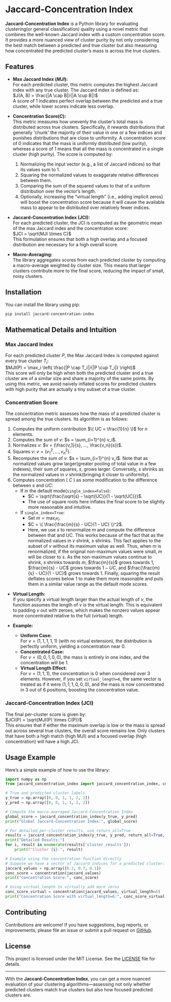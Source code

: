 # Jaccard-Concentration Index  

**Jaccard-Concentration Index** is a Python library for evaluating clustering(or general classification) quality using a novel metric that combines the well-known Jaccard index with a custom concentration score. It provides a more nuanced view of cluster purity by not only considering the best match between a predicted and true cluster but also measuring how concentrated the predicted cluster’s mass is across the true clusters.  

## Features  

- **Max Jaccard Index ($MJI$):**  
  For each predicted cluster, this metric computes the highest Jaccard index with any true cluster. The Jaccard index is defined as:  
  $J(A, B) = \frac{|A \cap B|}{|A \cup B|}$  
  A score of 1 indicates perfect overlap between the predicted and a true cluster, while lower scores indicate less overlap.  

- **Concentration Score($C$):**  
  This metric measures how unevenly the cluster’s total mass is distributed across true clusters. Specifically, it rewards distributions that generally 'chunk' the majority of their value in one or a few indices and punishes distributions that are close to uniformity. A concentration score of 0 indicates that the mass is uniformly distributed (low purity), whereas a score of 1 means that all the mass is concentrated in a single cluster (high purity). The score is computed by:  
  1. Normalizing the input vector (e.g., a list of Jaccard indices) so that its values sum to 1.  
  2. Squaring the normalized values to exaggerate relative differences between them.  
  3. Comparing the sum of the squared values to that of a uniform distribution over the vector’s length.  
  4. Optionally, increasing the “virtual length” (i.e., adding implicit zeros) will boost the concentration score because it will cause the available mass to appear to be distributed over relatively fewer indices.  

- **Jaccard-Concentration Index (JCI):**  
  For each predicted cluster, the JCI is computed as the geometric mean of the max Jaccard index and the concentration score:  
  $JCI = \sqrt{MJI \times C}$  
  This formulation ensures that both a high overlap and a focused distribution are necessary for a high overall score.  

- **Macro-Averaging:**  
  The library aggregates scores from each predicted cluster by computing a macro-average weighted by cluster size. This means that larger clusters contribute more to the final score, reducing the impact of small, noisy clusters.  

## Installation  

You can install the library using pip:  

```bash
pip install jaccard-concentration-index
```  

## Mathematical Details and Intuition  

### Max Jaccard Index  

For each predicted cluster $P$, the Max Jaccard Index is computed against every true cluster $T_i$:  
$MJI(P) = \max_i \left( \frac{|P \cap T_i|}{|P \cup T_i|} \right)$  
This score will only be high when both the predicted cluster and a true cluster are of a similar size and share a majority of the same points. By using this metric, we avoid naively inflated scores for predicted clusters with high purity that are actually a tiny subset of a true cluster.

### Concentration Score  

The concentration metric assesses how the mass of a predicted cluster is spread among the true clusters. Its algorithm is as follows:  

1. Computes the uniform contribution $\( UC = \frac{1}{n} \)$ for $n$ elements. 
2. Computes the sum of $v$: $s = \sum_{i=1}^{n} v_i$.
3. Normalizes $v$: $v = (\frac{v_1}{s}, ..., \frac{v_n}{s})$.
2. Squares $v$: $v = (v_1^2, ..., v_n^2)$.
3. Recomputes the sum of $v$: $s = \sum_{i=1}^{n} v_i$. Note that as normalized values grow larger(greater pooling of total value in a few indexes), their sum of squares, $s$, grows larger. Conversely, $s$ shrinks as the normalized values in $v$ shrink(bringing it closer to uniformity).
3. Computes concentration \( $C$ \) as some modification to the difference between $s$ and $UC$:
    - If in the default mode(`single_index=False`): 
      - $C = \sqrt{\frac{\sqrt{s} - \sqrt{UC}}{1 - \sqrt{UC}}}$. 
      - The use of square roots here inflates the final score to be slightly more reasonable and intuitive.
    - If `single_index=True`: 
      - Set $m = \max_i v_i$.
      - $C = \( \frac{\frac{m}{s} - UC}{1 - UC} \)^2$. 
      - Here, we use $s$ to renormalize $m$ and compute the difference between that and $UC$. This works because of the fact that as the normalized values in $v$ shrink, $s$ shrinks. This fact applies to the subset of $v$ without its maximum value as well. Thus, when $m$ is renormalized, if the original non-maximum values were small, $m$ will be closer to $s$. As the non-maximum values continue to shrink, $s$ shrinks towards $m$, $\frac{m}{s}$ grows towards 1, $\frac{m}{s} - UC$ grows towards $1 - UC$, and $\frac{\frac{m}{s} - UC}{1 - UC}$ grows towards 1. Finally, squaring the result deflates scores below 1 to make them more reasonable and puts them in a similar value range as the default mode scores. 


- **Virtual Length:**  
  If you specify a virtual length larger than the actual length of $v$, the function assumes the length of $v$ is the virtual length. This is equivalent to padding $v$ out with zeroes, which makes the nonzero values appear more concentrated relative to the full (virtual) length.  

- **Example:**  
  - **Uniform Case:**  
    For $v = (1, 1, 1, 1, 1)$ (with no virtual extension), the distribution is perfectly uniform, yielding a concentration near 0.  
  - **Concentrated Case:**  
    For $v = (0, 0, 1, 0, 0)$, the mass is entirely in one index, and the concentration will be 1.  
  - **Virtual Length Effect:**  
    For $v = (1, 1, 1)$, the concentration is 0 when considered over 3 elements. However, if you set `virtual_length=6`, the same vector is treated as if it were $(1, 1, 1, 0, 0, 0)$, and the mass is now concentrated in 3 out of 6 positions, boosting the concentration value.  

### Jaccard-Concentration Index (JCI)  

The final per-cluster score is given by:  
$JCI(P) = \sqrt{MJI(P) \times C(P)}$  
This ensures that if either the maximum overlap is low or the mass is spread out across several true clusters, the overall score remains low. Only clusters that have both a high match (high MJI) and a focused overlap (high concentration) will have a high JCI.  

## Usage Example  

Here’s a simple example of how to use the library:  

```python
import numpy as np
from jaccard_concentration_index import jaccard_concentration_index, concentration

# True and predicted cluster labels
y_true = np.array([0, 0, 1, 1, 2, 2])
y_pred = np.array([0, 0, 1, 1, 2, 2])

# Compute the macro-averaged Jaccard-Concentration Index
global_score = jaccard_concentration_index(y_true, y_pred)
print("Global Jaccard-Concentration Index:", global_score)

# For detailed per-cluster results, use return_all=True
results = jaccard_concentration_index(y_true, y_pred, return_all=True, ordered_labels=["A", "B", "C"])
print("Detailed Results:")
for i, result in enumerate(results['cluster_results']):
    print(f"Cluster {i}:", result)

# Example using the concentration function directly
# Suppose we have a vector of Jaccard indices for a predicted cluster:
jaccard_values = np.array([0.2, 0.7, 0.1])
conc_score = concentration(jaccard_values)
print("Concentration Score:", conc_score)

# Using virtual_length to virtually add more zeros
conc_score_virtual = concentration(jaccard_values, virtual_length=6)
print("Concentration Score with virtual_length=6:", conc_score_virtual)
```  

## Contributing  

Contributions are welcome! If you have suggestions, bug reports, or improvements, please file an issue or submit a pull request on [GitHub](https://github.com/RandyWAidoo/Jaccard-Concentration-Index.git).  

## License  

This project is licensed under the MIT License. See the [LICENSE](LICENSE) file for details.  

---  

With the **Jaccard-Concentration Index**, you can get a more nuanced evaluation of your clustering algorithms—assessing not only whether predicted clusters match true clusters but also how focused predicted clusters are. 